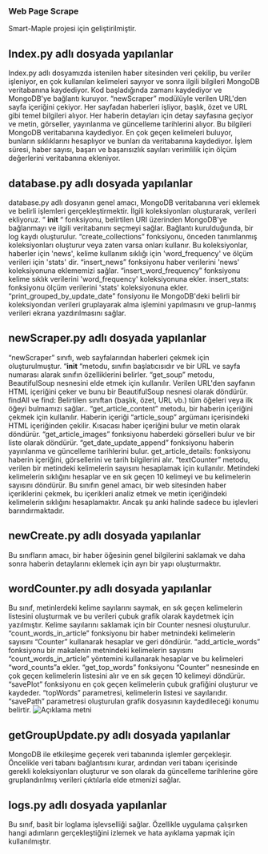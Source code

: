 ### Web Page Scrape

Smart-Maple projesi için geliştirilmiştir.

## Index.py adlı dosyada yapılanlar

Index.py adlı dosyamızda istenilen haber sitesinden veri çekilip, bu veriler işleniyor, en çok kullanılan kelimeleri sayıyor ve sonra ilgili bilgileri MongoDB veritabanına kaydediyor. 
Kod başladığında zamanı kaydediyor ve MongoDB'ye bağlantı kuruyor.
“newScraper” modülüyle verilen URL'den sayfa içeriğini çekiyor.
Her sayfadan haberleri işliyor, başlık, özet ve URL gibi temel bilgileri alıyor.
Her haberin detayları için detay sayfasına geçiyor ve metin, görseller, yayınlanma ve güncelleme tarihlerini alıyor.
Bu bilgileri MongoDB veritabanına kaydediyor.
En çok geçen kelimeleri buluyor, bunların sıklıklarını hesaplıyor ve bunları da veritabanına kaydediyor.
İşlem süresi, haber sayısı, başarı ve başarısızlık sayıları verimlilik için ölçüm değerlerini veritabanına ekleniyor.


## database.py adlı dosyada yapılanlar

database.py adlı dosyanın genel amacı, MongoDB veritabanına veri eklemek ve belirli işlemleri gerçekleştirmektir. İlgili koleksiyonları oluşturarak, verileri ekliyoruz. 
“ __init__ “ fonksiyonu, belirtilen URI üzerinden MongoDB'ye bağlanmayı ve ilgili veritabanını seçmeyi sağlar. Bağlantı kurulduğunda, bir log kaydı oluşturulur.
 “create_collections” fonksiyonu, önceden tanımlanmış koleksiyonları oluşturur veya zaten varsa onları kullanır. Bu koleksiyonlar, haberler için 'news', kelime kullanım sıklığı için 'word_frequency' ve ölçüm verileri için 'stats' dir.
“insert_news” fonksiyonu haber verilerini 'news' koleksiyonuna eklememizi sağlar.
“insert_word_frequency” fonksiyonu kelime sıklık verilerini 'word_frequency' koleksiyonuna ekler.
insert_stats: fonksiyonu  ölçüm verilerini 'stats' koleksiyonuna ekler.
“print_grouped_by_update_date” fonsiyonu ile MongoDB'deki belirli bir koleksiyondan verileri gruplayarak alma işlemini yapılmasını ve grup-lanmış verileri ekrana yazdırılmasını sağlar.


## newScraper.py adlı dosyada yapılanlar

“newScraper” sınıfı, web sayfalarından haberleri çekmek için oluşturulmuştur. “__init__ “metodu, sınıfın başlatıcısıdır ve bir URL ve sayfa numarası alarak sınıfın özelliklerini belirler.
“get_soup” metodu, BeautifulSoup nesnesini elde etmek için kullanılır. Verilen URL'den sayfanın HTML içeriğini çeker ve bunu bir BeautifulSoup nesnesi olarak döndürür.
findAll ve find: Belirtilen sınıftan (başlık, özet, URL vb.) tüm öğeleri veya ilk öğeyi bulmamızı sağlar..
“get_article_content” metodu, bir haberin içeriğini çekmek için kullanılır. Haberin içeriği “article_soup” argümanı içerisindeki HTML içeriğinden çekilir. Kısacası haber içeriğini bulur ve metin olarak döndürür.
“get_article_images” fonksiyonu haberdeki görselleri bulur ve bir liste olarak döndürür.
“get_date_update_append” fonksiyonu haberin yayınlanma ve güncelleme tarihlerini bulur.
get_article_details: fonksiyonu haberin içeriğini, görsellerini ve tarih bilgilerini alır.
“textCounter” metodu, verilen bir metindeki kelimelerin sayısını hesaplamak için kullanılır. Metindeki kelimelerin sıklığını hesaplar ve en sık geçen 10 kelimeyi ve bu kelimelerin sayısını döndürür.
Bu sınıfın genel amacı, bir web sitesinden haber içeriklerini çekmek, bu içerikleri analiz etmek ve metin içeriğindeki kelimelerin sıklığını hesaplamaktır. Ancak şu anki halinde sadece bu işlevleri barındırmaktadır.



## newCreate.py adlı dosyada yapılanlar

Bu sınıfların amacı, bir haber öğesinin genel bilgilerini saklamak ve daha sonra haberin detaylarını eklemek için ayrı bir yapı oluşturmaktır. 


## wordCounter.py adlı dosyada yapılanlar

Bu sınıf, metinlerdeki kelime sayılarını saymak, en sık geçen kelimelerin listesini oluşturmak ve bu verileri çubuk grafik olarak kaydetmek için yazılmıştır.
Kelime sayılarını saklamak için bir Counter nesnesi oluşturulur.
“count_words_in_article” fonksiyonu bir haber metnindeki kelimelerin sayısını “Counter” kullanarak hesaplar ve geri döndürür.
“add_article_words” fonksiyonu bir makalenin metnindeki kelimelerin sayısını “count_words_in_article” yöntemini kullanarak hesaplar ve bu kelimeleri “word_counts”a ekler.
“get_top_words” fonksiyonu “Counter” nesnesinde en çok geçen kelimelerin listesini alır ve en sık geçen 10 kelimeyi döndürür.
“savePlot” fonksiyonu en çok geçen kelimelerin çubuk grafiğini oluşturur ve kaydeder.
“topWords” parametresi, kelimelerin listesi ve sayılarıdır.
“savePath” parametresi oluşturulan grafik dosyasının kaydedileceği konumu belirtir. 
![Açıklama metni](C:\Users\deniz\OneDrive\Masaüstü\web_page_scrape\mostCommonWords.png)


## getGroupUpdate.py adlı dosyada yapılanlar

MongoDB ile etkileşime geçerek veri tabanında işlemler gerçekleşir. Öncelikle veri tabanı bağlantısını kurar, ardından veri tabanı içerisinde gerekli koleksiyonları oluşturur ve son olarak da güncelleme tarihlerine göre gruplandırılmış verileri çıktılarla elde etmenizi sağlar. 
 

## logs.py adlı dosyada yapılanlar

Bu sınıf, basit bir loglama işlevselliği sağlar. Özellikle uygulama çalışırken hangi adımların gerçekleştiğini izlemek ve hata ayıklama yapmak için kullanılmıştır. 